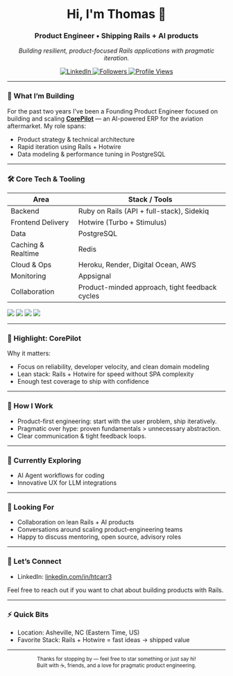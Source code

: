 <!-- Profile README for @htcarr3 -->

<!-- Hero Section -->
<h1 align="center">Hi, I'm Thomas 👋</h1>
<h3 align="center">Product Engineer • Shipping Rails + AI products</h3>
<p align="center"><em>Building resilient, product-focused Rails applications with pragmatic iteration.</em></p>

<p align="center">
  <a href="https://www.linkedin.com/in/htcarr3/">
    <img src="https://img.shields.io/badge/LinkedIn-Thomas%20Carr-0A66C2?style=flat&logo=linkedin" alt="LinkedIn">
  </a>
  <a href="https://github.com/htcarr3?tab=followers">
    <img src="https://img.shields.io/github/followers/htcarr3?label=Followers&style=flat" alt="Followers">
  </a>
  <a href="https://github.com/htcarr3">
    <img src="https://komarev.com/ghpvc/?username=htcarr3&style=flat&color=blue" alt="Profile Views">
  </a>
</p>

---

### 🚀 What I’m Building
For the past two years I’ve been a Founding Product Engineer focused on building and scaling <a href="https://www.corepilotcloud.com" target="_blank"><strong>CorePilot</strong></a> — an AI-powered ERP for the aviation aftermarket. My role spans:
- Product strategy & technical architecture
- Rapid iteration using Rails + Hotwire
- Data modeling & performance tuning in PostgreSQL

---

### 🛠️ Core Tech & Tooling
| Area | Stack / Tools |
| ---- | ------------- |
| Backend | Ruby on Rails (API + full-stack), Sidekiq |
| Frontend Delivery | Hotwire (Turbo + Stimulus) |
| Data | PostgreSQL |
| Caching & Realtime | Redis |
| Cloud & Ops | Heroku, Render, Digital Ocean, AWS |
| Monitoring | Appsignal |
| Collaboration | Product-minded approach, tight feedback cycles |

<p>
  <img src="https://img.shields.io/badge/Ruby_on_Rails-CC0000?logo=rubyonrails&logoColor=white&style=flat" />
  <img src="https://img.shields.io/badge/Hotwire-CA2E2A?logo=ruby&logoColor=white&style=flat" />
  <img src="https://img.shields.io/badge/PostgreSQL-4169E1?logo=postgresql&logoColor=white&style=flat" />
  <img src="https://img.shields.io/badge/Redis-DC382D?logo=redis&logoColor=white&style=flat" />
</p>

---

### 📌 Highlight: CorePilot
Why it matters:
- Focus on reliability, developer velocity, and clean domain modeling
- Lean stack: Rails + Hotwire for speed without SPA complexity
- Enough test coverage to ship with confidence

---

### 🤝 How I Work
- Product-first engineering: start with the user problem, ship iteratively.
- Pragmatic over hype: proven fundamentals > unnecessary abstraction.
- Clear communication & tight feedback loops.

---

### 🌱 Currently Exploring
- AI Agent workflows for coding
- Innovative UX for LLM integrations

---

### 🧩 Looking For
- Collaboration on lean Rails + AI products
- Conversations around scaling product-engineering teams
- Happy to discuss mentoring, open source, advisory roles

---

### 💬 Let’s Connect
- LinkedIn: <a href="https://www.linkedin.com/in/htcarr3/">linkedin.com/in/htcarr3</a>

Feel free to reach out if you want to chat about building products with Rails.

---

### ⚡ Quick Bits
- Location: Asheville, NC (Eastern Time, US)
- Favorite Stack: Rails + Hotwire = fast ideas → shipped value

---

<p align="center">
  <sub>Thanks for stopping by — feel free to star something or just say hi!</sub><br/>
  <sub>Built with ☕, friends, and a love for pragmatic product engineering.</sub>
</p>
